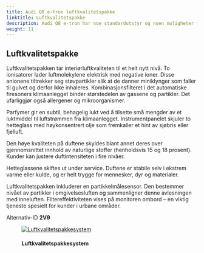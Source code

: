 ```yaml
---
title: Audi Q8 e-tron luftkvalitetspakke
linktitle: Luftkvalitetspakke
description: Audi Q8 e-tron har noe standardutstyr og noen muligheter for å gjøre luften bedre inne i bilen.
weight: 11
---
```

<!-- markdownlint-disable MD033 -->

## Luftkvalitetspakke

Luftkvalitetspakken tar interiørluftkvaliteten til et helt nytt nivå. To ionisatorer lader luftmolekylene elektrisk med negative ioner. Disse anionene tiltrekker seg støvpartikler slik at de danner miniklynger som faller til gulvet og derfor ikke inhaleres.
Kombinasjonsfilteret i det automatiske firesoners klimaanlegget binder størstedelen av gassene og partikler. Det ufarliggjør også allergener og mikroorganismer.

Parfymer gir en subtil, behagelig lukt ved å tilsette små mengder av et luktmiddel til luftstrømmen fra klimaanlegget. Instrumentpanelet skjuler to hetteglass med høykonsentrert olje som fremkaller et hint av sjøbris eller fjelluft.

Den høye kvaliteten på duftene skyldes blant annet deres over gjennomsnittet innhold av naturlige stoffer (henholdsvis 15 og 18 prosent). Kunder kan justere duftintensiteten i fire nivåer.

Hetteglassene skiftes ut under service.
Duftene er stabile selv i ekstrem varme eller kulde, og er helt trygge for mennesker, dyr og materialer.

Luftkvalitetspakken inkluderer en partikkelmålesensor. Den bestemmer nivået av partikler i omgivelsesluften og sammenligner denne avlesningen med inneluften. Filtereffektiviteten vises på monitoren ombord – en viktig tjeneste spesielt for kunder i urbane områder.

Alternativ-ID **2V9**

<figure>
    <a href="https://media.electrichasgoneaudi.net/multimedia/models/e-tron/technology/airquality/airqualitypackage.jpg">
        <img src="https://media.electrichasgoneaudi.net/multimedia/models/e-tron/technology/airquality/airqualitypackages.jpg"
        class="img-fluid" alt="Luftkvalitetspakkesystem" title="Luftkvalitetspakkesystem">
    </a>
    <figcaption><h4>Luftkvalitetspakkesystem</h4></figcaption>
</figure>
